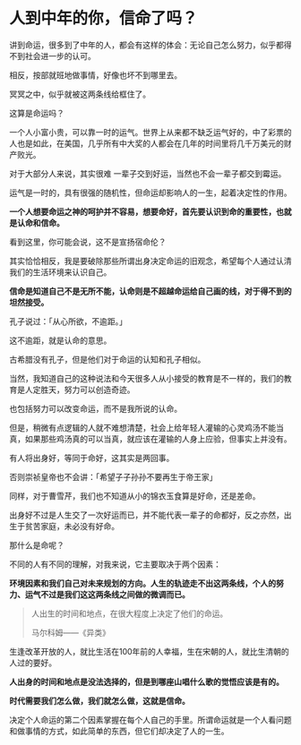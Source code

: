 # 人到中年的你，信命了吗？

讲到命运，很多到了中年的人，都会有这样的体会：无论自己怎么努力，似乎都得不到社会进一步的认可。

相反，按部就班地做事情，好像也坏不到哪里去。

冥冥之中，似乎就被这两条线给框住了。

这算是命运吗？

一个人小富小贵，可以靠一时的运气。世界上从来都不缺乏运气好的，中了彩票的人也是如此，在美国，几乎所有中大奖的人都会在几年的时间里将几千万美元的财产败光。

对于大部分人来说，其实很难 一辈子交到好运，当然也不会一辈子都交到霉运。

运气是一时的，具有很强的随机性，但命运却影响人的一生，起着决定性的作用。

**一个人想要命运之神的呵护并不容易，想要命好，首先要认识到命的重要性，也就是认命和信命。**

看到这里，你可能会说，这不是宣扬宿命伦？

其实恰恰相反，我是要破除那些所谓出身决定命运的旧观念，希望每个人通过认清我们的生活环境来认识自己。

**信命是知道自己不是无所不能，认命则是不超越命运给自己画的线，对于得不到的坦然接受。**

孔子说过：「从心所欲，不逾距。」

这不逾距，就是认命的意思。

古希腊没有孔子，但是他们对于命运的认知和孔子相似。

当然，我知道自己的这种说法和今天很多人从小接受的教育是不一样的，我们的教育是人定胜天，努力可以创造奇迹。

也包括努力可以改变命运，而不是我所说的认命。

但是，稍微有点逻辑的人就不难想清楚，社会上给年轻人灌输的心灵鸡汤不能当真，如果那些鸡汤真的可以当真，就应该在灌输的人身上应验，但事实上并没有。

有人将出身好，等同于命好，这其实是两回事。

否则崇祯皇帝也不会讲：「希望子子孙孙不要再生于帝王家」

同样，对于曹雪芹，我们也不知道从小的锦衣玉食算是好命，还是差命。

出身好不过是人生交了一次好运而已，并不能代表一辈子的命都好，反之亦然，出生于贫苦家庭，未必没有好命。

那什么是命呢？

不同的人有不同的理解，对我来说，它主要取决于两个因素：

**环境因素和我们自己对未来规划的方向。人生的轨迹走不出这两条线，个人的努力、运气不过是我们这这两条线之间做的微调而已。**

> 人出生的时间和地点，在很大程度上决定了他们的命运。
>
> 马尔科姆——《异类》

生逢改革开放的人，就比生活在100年前的人幸福，生在宋朝的人，就比生清朝的人过的要好。

**人出身的时间和地点是没法选择的，但是到哪座山唱什么歌的觉悟应该是有的。**

**时代需要我们怎么做，我们就怎么做，这就是信命。**

决定个人命运的第二个因素掌握在每个人自己的手里。所谓命运就是一个人看问题和做事情的方式，如此简单的东西，但它们却决定了人的一生。



